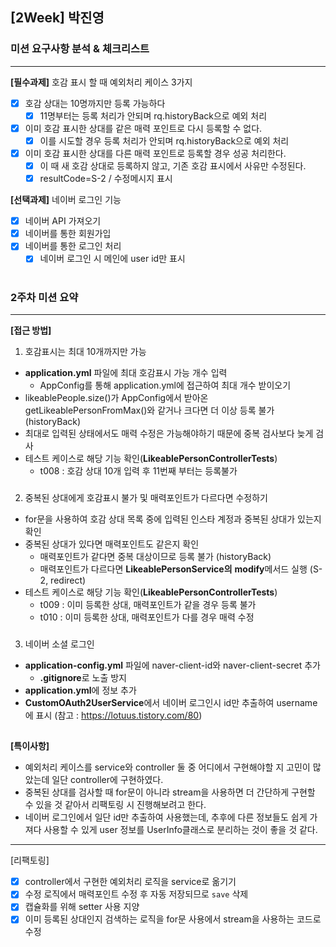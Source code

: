 ## [2Week] 박진영

### 미션 요구사항 분석 & 체크리스트

---  

**[필수과제]** 호감 표시 할 때 예외처리 케이스 3가지
- [x] 호감 상대는 10명까지만 등록 가능하다
  - [x] 11명부터는 등록 처리가 안되며 rq.historyBack으로 예외 처리
- [x] 이미 호감 표시한 상대를 같은 매력 포인트로 다시 등록할 수 없다.
  - [x] 이를 시도할 경우 등록 처리가 안되며 rq.historyBack으로 예외 처리
- [x] 이미 호감 표시한 상대를 다른 매력 포인트로 등록할 경우 성공 처리한다.
  - [x] 이 때 새 호감 상대로 등록하지 않고, 기존 호감 표시에서 사유만 수정된다.
  - [x] resultCode=S-2 / 수정메시지 표시

**[선택과제]** 네이버 로그인 기능
- [x] 네이버 API 가져오기
- [x] 네이버를 통한 회원가입
- [x] 네이버를 통한 로그인 처리
  - [x] 네이버 로그인 시 메인에 user id만 표시
#

### 2주차 미션 요약

---  

**[접근 방법]**
1. 호감표시는 최대 10개까지만 가능
- **application.yml** 파일에 최대 호감표시 가능 개수 입력
  - AppConfig를 통해 application.yml에 접근하여 최대 개수 받이오기
- likeablePeople.size()가 AppConfig에서 받아온 getLikeablePersonFromMax()와 같거나 크다면 더 이상 등록 불가 (historyBack)
- 최대로 입력된 상태에서도 매력 수정은 가능해야하기 때문에 중복 검사보다 늦게 검사
- 테스트 케이스로 해당 기능 확인(**LikeablePersonControllerTests**)
  - t008 : 호감 상대 10개 입력 후 11번째 부터는 등록불가
###
2. 중복된 상대에게 호감표시 불가 및 매력포인트가 다르다면 수정하기
- for문을 사용하여 호감 상대 목록 중에 입력된 인스타 계정과 중복된 상대가 있는지 확인
- 중복된 상대가 있다면 매력포인트도 같은지 확인
  - 매력포인트가 같다면 중복 대상이므로 등록 불가 (historyBack)
  - 매력포인트가 다르다면 **LikeablePersonService의** **modify**메서드 실행 (S-2, redirect)
- 테스트 케이스로 해당 기능 확인(**LikeablePersonControllerTests**)
  - t009 : 이미 등록한 상대, 매력포인트가 같을 경우 등록 불가
  - t010 : 이미 등록한 상대, 매력포인트가 다를 경우 매력 수정  
###
3. 네이버 소셜 로그인
- **application-config.yml** 파일에 naver-client-id와 naver-client-secret 추가
  - **.gitignore**로 노출 방지
- **application.yml**에 정보 추가
- **CustomOAuth2UserService**에서 네이버 로그인시 id만 추출하여 username에 표시 (참고 : https://lotuus.tistory.com/80)

##
**[특이사항]**
- 예외처리 케이스를 service와 controller 둘 중 어디에서 구현해야할 지 고민이 많았는데 일단 controller에 구현하였다.
- 중복된 상대를 검사할 때 for문이 아니라 stream을 사용하면 더 간단하게 구현할 수 있을 것 같아서 리팩토링 시 진행해보려고 한다.
- 네이버 로그인에서 일단 id만 추출하여 사용했는데, 추후에 다른 정보들도 쉽게 가져다 사용할 수 있게 user 정보를 UserInfo클래스로 분리하는 것이 좋을 것 같다.


---
[리팩토링]
- [x] controller에서 구현한 예외처리 로직을 service로 옮기기
- [x] 수정 로직에서 매력포인트 수정 후 자동 저장되므로 `save` 삭제
- [x] 캡슐화를 위해 setter 사용 지양
- [x] 이미 등록된 상대인지 검색하는 로직을 for문 사용에서 stream을 사용하는 코드로 수정